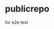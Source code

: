 # publicrepo
for e2e test














































































































































































































































































































































































































































































































































































































































































































































